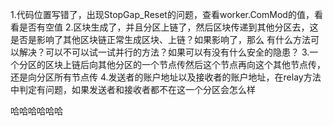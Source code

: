 1.代码位置写错了，出现StopGap_Reset的问题，查看worker.ComMod的值，看看是否有空值
2.区块生成了，并且分区上链了，然后区块传递到其他分区去，这是否是影响了其他区块链正常生成区块、上链？如果影响了，那么
有什么方法可以解决？可以不可以试一试并行的方法？如果可以有没有什么安全的隐患？
3.一个分区的区块上链后向其他分区的一个节点传然后这个节点再向这个其他节点传，还是向分区所有节点传
4.发送者的账户地址以及接收者的账户地址，在relay方法中判定有问题，如果发送者和接收者都不在这一个分区会怎么样

哈哈哈哈哈哈